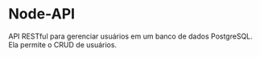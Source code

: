 # Node-API
API RESTful para gerenciar usuários em um banco de dados PostgreSQL. Ela permite o CRUD de usuários.
